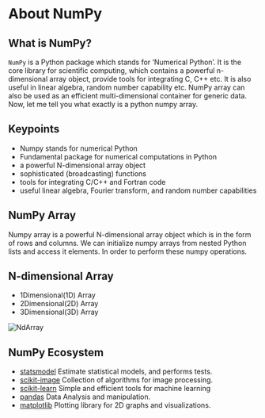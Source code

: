 # About NumPy

## What is NumPy?

`NumPy` is a Python package which stands for ‘Numerical Python’. It is the core library for scientific computing, which contains a powerful n-dimensional array object, provide tools for integrating C, C++ etc. It is also useful in linear algebra, random number capability etc. NumPy array can also be used as an efficient multi-dimensional container for generic data. Now, let me tell you what exactly is a python numpy array.

## Keypoints
- Numpy stands for numerical Python
- Fundamental package for numerical computations in Python
- a powerful N-dimensional array object
- sophisticated (broadcasting) functions
- tools for integrating C/C++ and Fortran code
- useful linear algebra, Fourier transform, and random number capabilities

## NumPy Array
Numpy array is a powerful N-dimensional array object which is in the form of rows and columns. We can initialize numpy arrays from nested Python lists and access it elements. In order to perform these numpy operations.

## N-dimensional Array
- 1Dimensional(1D) Array
- 2Dimensional(2D) Array
- 3Dimensional(3D) Array


![NdArray](../img/arrays.png)


## NumPy Ecosystem 
- [statsmodel](https://www.statsmodels.org/stable/index.html) 
Estimate statistical models, and performs tests. 
- [scikit-image](https://scikit-image.org/) 
Collection of algorithms for image processing.
- [scikit-learn](https://scikit-learn.org/stable/tutorial/basic/tutorial.html#machine-learning-the-problem-setting) 
Simple and efficient tools for machine learning 
- [pandas](https://pandas.pydata.org/) 
Data Analysis and manipulation.
- [matplotlib](https://matplotlib.org/index.html)
Plotting library for 2D graphs and visualizations.